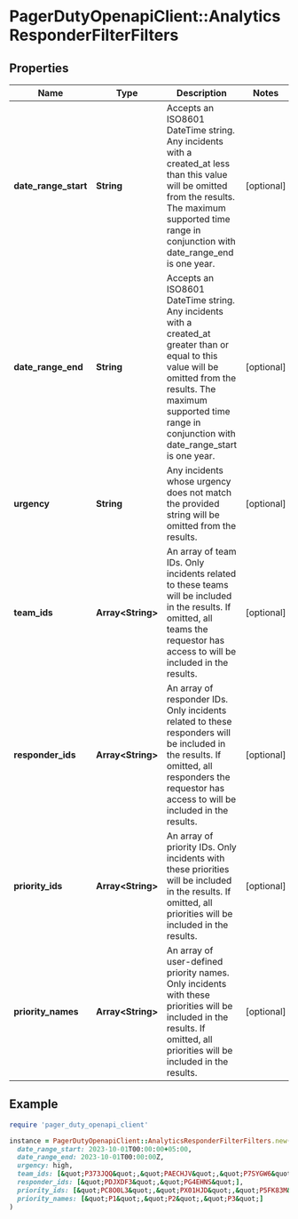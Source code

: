 # PagerDutyOpenapiClient::AnalyticsResponderFilterFilters

## Properties

| Name | Type | Description | Notes |
| ---- | ---- | ----------- | ----- |
| **date_range_start** | **String** | Accepts an ISO8601 DateTime string. Any incidents with a created_at less than this value will be omitted from the results. The maximum supported time range in conjunction with date_range_end is one year. | [optional] |
| **date_range_end** | **String** | Accepts an ISO8601 DateTime string. Any incidents with a created_at greater than or equal to this value will be omitted from the results. The maximum supported time range in conjunction with date_range_start is one year. | [optional] |
| **urgency** | **String** | Any incidents whose urgency does not match the provided string will be omitted from the results. | [optional] |
| **team_ids** | **Array&lt;String&gt;** | An array of team IDs. Only incidents related to these teams will be included in the results. If omitted, all teams the requestor has access to will be included in the results. | [optional] |
| **responder_ids** | **Array&lt;String&gt;** | An array of responder IDs. Only incidents related to these responders will be included in the results. If omitted, all responders the requestor has access to will be included in the results. | [optional] |
| **priority_ids** | **Array&lt;String&gt;** | An array of priority IDs. Only incidents with these priorities will be included in the results. If omitted, all priorities will be included in the results. | [optional] |
| **priority_names** | **Array&lt;String&gt;** | An array of user-defined priority names. Only incidents with these priorities will be included in the results. If omitted, all priorities will be included in the results. | [optional] |

## Example

```ruby
require 'pager_duty_openapi_client'

instance = PagerDutyOpenapiClient::AnalyticsResponderFilterFilters.new(
  date_range_start: 2023-10-01T00:00:00+05:00,
  date_range_end: 2023-10-01T00:00:00Z,
  urgency: high,
  team_ids: [&quot;P373JQQ&quot;,&quot;PAECHJV&quot;,&quot;P7SYGW6&quot;],
  responder_ids: [&quot;PDJXDF3&quot;,&quot;PG4EHNS&quot;],
  priority_ids: [&quot;PC8O0L3&quot;,&quot;PX01HJD&quot;,&quot;P5FK83M&quot;],
  priority_names: [&quot;P1&quot;,&quot;P2&quot;,&quot;P3&quot;]
)
```

